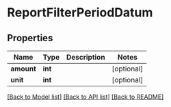 # ReportFilterPeriodDatum

## Properties
Name | Type | Description | Notes
------------ | ------------- | ------------- | -------------
**amount** | **int** |  | [optional] 
**unit** | **int** |  | [optional] 

[[Back to Model list]](../../README.md#documentation-for-models) [[Back to API list]](../../README.md#documentation-for-api-endpoints) [[Back to README]](../../README.md)

